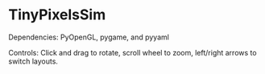# TinyPixelsSim

Dependencies: PyOpenGL, pygame, and pyyaml

Controls: Click and drag to rotate, scroll wheel to zoom, left/right arrows to switch layouts.
